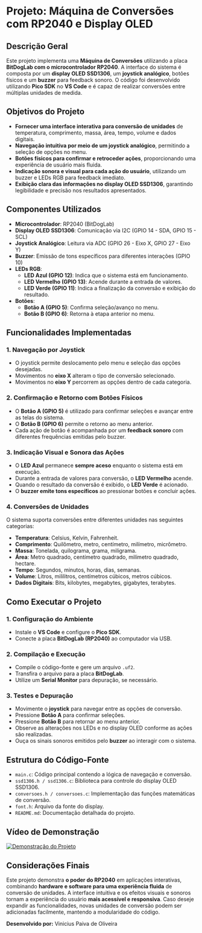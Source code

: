 # Projeto: Máquina de Conversões com RP2040 e Display OLED

## Descrição Geral

Este projeto implementa uma **Máquina de Conversões** utilizando a placa **BitDogLab com o microcontrolador RP2040**. A interface do sistema é composta por um **display OLED SSD1306**, um **joystick analógico**, botões físicos e um **buzzer** para feedback sonoro. O código foi desenvolvido utilizando **Pico SDK** no **VS Code** e é capaz de realizar conversões entre múltiplas unidades de medida.

## Objetivos do Projeto

- **Fornecer uma interface interativa para conversão de unidades** de temperatura, comprimento, massa, área, tempo, volume e dados digitais.
- **Navegação intuitiva por meio de um joystick analógico**, permitindo a seleção de opções no menu.
- **Botões físicos para confirmar e retroceder ações**, proporcionando uma experiência de usuário mais fluida.
- **Indicação sonora e visual para cada ação do usuário**, utilizando um buzzer e LEDs RGB para feedback imediato.
- **Exibição clara das informações no display OLED SSD1306**, garantindo legibilidade e precisão nos resultados apresentados.

## Componentes Utilizados

- **Microcontrolador**: RP2040 (BitDogLab)
- **Display OLED SSD1306**: Comunicação via I2C (GPIO 14 - SDA, GPIO 15 - SCL)
- **Joystick Analógico**: Leitura via ADC (GPIO 26 - Eixo X, GPIO 27 - Eixo Y)
- **Buzzer**: Emissão de tons específicos para diferentes interações (GPIO 10)
- **LEDs RGB**:
  - **LED Azul (GPIO 12)**: Indica que o sistema está em funcionamento.
  - **LED Vermelho (GPIO 13)**: Acende durante a entrada de valores.
  - **LED Verde (GPIO 11)**: Indica a finalização da conversão e exibição do resultado.
- **Botões**:
  - **Botão A (GPIO 5)**: Confirma seleção/avanço no menu.
  - **Botão B (GPIO 6)**: Retorna à etapa anterior no menu.

## Funcionalidades Implementadas

### 1. **Navegação por Joystick**
- O joystick permite deslocamento pelo menu e seleção das opções desejadas.
- Movimentos no **eixo X** alteram o tipo de conversão selecionado.
- Movimentos no **eixo Y** percorrem as opções dentro de cada categoria.

### 2. **Confirmação e Retorno com Botões Físicos**
- O **Botão A (GPIO 5)** é utilizado para confirmar seleções e avançar entre as telas do sistema.
- O **Botão B (GPIO 6)** permite o retorno ao menu anterior.
- Cada ação de botão é acompanhada por um **feedback sonoro** com diferentes frequências emitidas pelo buzzer.

### 3. **Indicação Visual e Sonora das Ações**
- O **LED Azul** permanece **sempre aceso** enquanto o sistema está em execução.
- Durante a entrada de valores para conversão, o **LED Vermelho** acende.
- Quando o resultado da conversão é exibido, o **LED Verde** é acionado.
- O **buzzer emite tons específicos** ao pressionar botões e concluir ações.

### 4. **Conversões de Unidades**
O sistema suporta conversões entre diferentes unidades nas seguintes categorias:
- **Temperatura**: Celsius, Kelvin, Fahrenheit.
- **Comprimento**: Quilômetro, metro, centímetro, milímetro, micrômetro.
- **Massa**: Tonelada, quilograma, grama, miligrama.
- **Área**: Metro quadrado, centímetro quadrado, milímetro quadrado, hectare.
- **Tempo**: Segundos, minutos, horas, dias, semanas.
- **Volume**: Litros, mililitros, centímetros cúbicos, metros cúbicos.
- **Dados Digitais**: Bits, kilobytes, megabytes, gigabytes, terabytes.

## Como Executar o Projeto

### 1. **Configuração do Ambiente**
- Instale o **VS Code** e configure o **Pico SDK**.
- Conecte a placa **BitDogLab (RP2040)** ao computador via USB.

### 2. **Compilação e Execução**
- Compile o código-fonte e gere um arquivo `.uf2`.
- Transfira o arquivo para a placa **BitDogLab**.
- Utilize um **Serial Monitor** para depuração, se necessário.

### 3. **Testes e Depuração**
- Movimente o **joystick** para navegar entre as opções de conversão.
- Pressione **Botão A** para confirmar seleções.
- Pressione **Botão B** para retornar ao menu anterior.
- Observe as alterações nos LEDs e no display OLED conforme as ações são realizadas.
- Ouça os sinais sonoros emitidos pelo **buzzer** ao interagir com o sistema.

## Estrutura do Código-Fonte

- `main.c`: Código principal contendo a lógica de navegação e conversão.
- `ssd1306.h / ssd1306.c`: Biblioteca para controle do display OLED SSD1306.
- `conversoes.h / conversoes.c`: Implementação das funções matemáticas de conversão.
- `font.h`: Arquivo da fonte do display.
- `README.md`: Documentação detalhada do projeto.

## Vídeo de Demonstração

[![Demonstração do Projeto](https://img.youtube.com/vi/seu_link_aqui/maxresdefault.jpg)](https://seu_link_aqui)

## Considerações Finais

Este projeto demonstra **o poder do RP2040** em aplicações interativas, combinando **hardware e software para uma experiência fluida** de conversão de unidades. A interface intuitiva e os efeitos visuais e sonoros tornam a experiência do usuário **mais acessível e responsiva**. Caso deseje expandir as funcionalidades, novas unidades de conversão podem ser adicionadas facilmente, mantendo a modularidade do código.

**Desenvolvido por:** Vinicius Paiva de Oliveira

